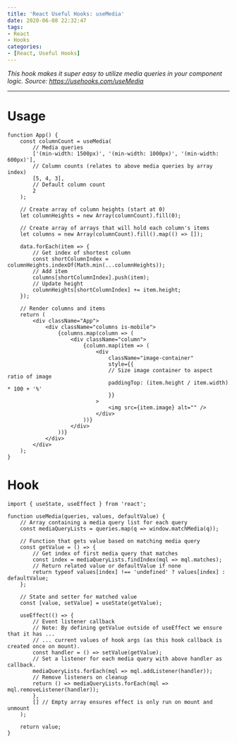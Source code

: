 ```yaml
---
title: 'React Useful Hooks: useMedia'
date: 2020-06-08 22:32:47
tags:
- React
- Hooks
categories:
- [React, Useful Hooks]
---
```


*This hook makes it super easy to utilize media queries in your component logic.*
*Source: https://usehooks.com/useMedia*

----------------------------------------

<!-- more -->

# Usage

    function App() {
        const columnCount = useMedia(
            // Media queries
            ['(min-width: 1500px)', '(min-width: 1000px)', '(min-width: 600px)'],
            // Column counts (relates to above media queries by array index)
            [5, 4, 3],
            // Default column count
            2
        );

        // Create array of column heights (start at 0)
        let columnHeights = new Array(columnCount).fill(0);

        // Create array of arrays that will hold each column's items
        let columns = new Array(columnCount).fill().map(() => []);

        data.forEach(item => {
            // Get index of shortest column
            const shortColumnIndex = columnHeights.indexOf(Math.min(...columnHeights));
            // Add item
            columns[shortColumnIndex].push(item);
            // Update height
            columnHeights[shortColumnIndex] += item.height;
        });

        // Render columns and items
        return (
            <div className="App">
                <div className="columns is-mobile">
                    {columns.map(column => (
                        <div className="column">
                            {column.map(item => (
                                <div
                                    className="image-container"
                                    style={{
                                    // Size image container to aspect ratio of image
                                    paddingTop: (item.height / item.width) * 100 + '%'
                                    }}
                                >
                                    <img src={item.image} alt="" />
                                </div>
                            ))}
                        </div>
                    ))}
                </div>
            </div>
        );
    }

# Hook

    import { useState, useEffect } from 'react';

    function useMedia(queries, values, defaultValue) {
        // Array containing a media query list for each query
        const mediaQueryLists = queries.map(q => window.matchMedia(q));

        // Function that gets value based on matching media query
        const getValue = () => {
            // Get index of first media query that matches
            const index = mediaQueryLists.findIndex(mql => mql.matches);
            // Return related value or defaultValue if none
            return typeof values[index] !== 'undefined' ? values[index] : defaultValue;
        };

        // State and setter for matched value
        const [value, setValue] = useState(getValue);

        useEffect(() => {
            // Event listener callback
            // Note: By defining getValue outside of useEffect we ensure that it has ...
            // ... current values of hook args (as this hook callback is created once on mount).
            const handler = () => setValue(getValue);
            // Set a listener for each media query with above handler as callback.
            mediaQueryLists.forEach(mql => mql.addListener(handler));
            // Remove listeners on cleanup
            return () => mediaQueryLists.forEach(mql => mql.removeListener(handler));
            },
            [] // Empty array ensures effect is only run on mount and unmount
        );

        return value;
    }